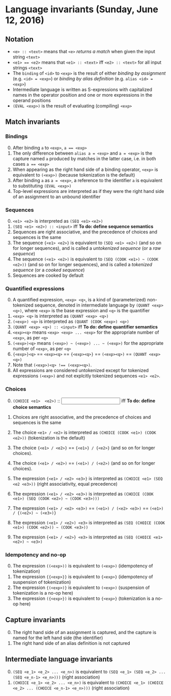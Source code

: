 <!--  -*- Mode: GFM; -*-                             -->
<!--                                                 -->
<!-- invariants.md   Notes on Rosie Pattern Language -->
<!--                                                 -->
<!-- (c) 2016, Jamie A. Jennings                     -->

# Language invariants (Sunday, June 12, 2016)


## Notation

- `<e> :: <text>` means that `<e>` *returns a match* when given the input string `<text>`
- `<e1> == <e2>` means that `<e1> :: <text>` iff `<e2> :: <text>` for all input strings `<text>`
- The `binding` of `<id>` to `<exp>` is the result of either *binding by assignment* (e.g. `<id> = <exp>`) or *binding by alias definition* (e.g. `alias <id> = <exp>`)
- Intermediate language is written as S-expressions with capitalized names in the operator position and one or more expressions in the operand positions
- `(EVAL <exp>)` is the result of evaluating (compiling) `<exp>`


## Match invariants

### Bindings

0. After binding `a` to `<exp>`, `a == <exp>`
0. The only difference between `alias a = <exp>` and `a = <exp>` is the capture named `a` produced by matches in the latter case, i.e. in both cases `a == <exp>`
0. When appearing as the right hand side of a binding operator, `<exp>` is equivalent to `(<exp>)` (because tokenization is the default)
0. After binding `a` as `a = <exp>`, a reference to the identifier `a` is equivalent to substituting `(EVAL <exp>)`
0. Top-level expressions are interpreted as if they were the right hand side of an assignment to an unbound identifier

### Sequences

0. `<e1> <e2>` is interpreted as `(SEQ <e1>` `<e2>)`
0. `(SEQ <e1> <e2>) :: <input>` iff **To do: define sequence semantics**
0. Sequences are right associative, and the precedence of choices and sequences is the same
0. The sequence `{<e1> <e2>}` is equivalent to `(SEQ <e1> <e2>)` (and so on for longer sequences), and is called a *untokenized sequence* (or a *raw sequence*)
0. The sequence `(<e1> <e2>)` is equivalent to `(SEQ (COOK <e1>) ~ (COOK <e2>))` (and so on for longer sequences), and is called a *tokenized sequence* (or a *cooked sequence*)
0. Sequences are cooked by default

### Quantified expressions

0. A quantified expression, `<exp> <q>`, is a kind of (parameterized) non-tokenized sequence, denoted in intermediate language by `(QUANT <exp> <q>)`, where `<exp>` is the base expression and `<q>` is the quantifier
0. `<exp> <q>` is interpreted as `(QUANT <exp> <q>)`
0. `(<exp>) <q>` is interpreted as `(QUANT (COOK <exp>) <q>)`
0. `(QUANT <exp> <q>) :: <input>` iff **To do: define quantifier semantics**
0. `<exp><q>` means `<exp> <exp> ... <exp>` for the appropriate number of `<exp>`, as per `<q>`
0. `(<exp>)<q>` means `(<exp>) ~ (<exp>) ... ~ (<exp>)` for the appropriate number of `<exp>`, as per `<q>`
0. `{<exp>}<q>` == `<exp><q>` == `{<exp><q>}` == `(<exp><q>)` == `(QUANT <exp>` `<q>)`
0. Note that `(<exp>)<q> !== (<exp><q>)`.
0. All expressions are considered untokenized except for tokenized expressions `(<exp>)` and not explcitly tokenized sequences `<e1> <e2>`.

### Choices

0. `(CHOICE <e1>  <e2>)` :: <input> iff **To do: define choice semantics**
0. Choices are right associative, and the precedence of choices and sequences is the same
0. The choice `<e1> / <e2>` is interpreted as `(CHOICE (COOK <e1>) (COOK <e2>))` (tokenization is the default)
0. The choice `{<e1> / <e2>}` == `{<e1>} / {<e2>}` (and so on for longer choices).
0. The choice `(<e1> / <e2>)` == `(<e1>) / (<e2>)` (and so on for longer choices).

0. The expression `{<e1> / <e2> <e3>}` is interpreted as `(CHOICE <e1> (SEQ <e2 <e3>))` (right associativity, equal precedence)

0. The expression `(<e1> / <e2> <e3>)` is interpreted as `(CHOICE (COOK <e1>) (SEQ (COOK <e2>) ~ (COOK <e3>)))`
0. The expression `(<e1> / <e2> <e3>)` == `(<e1>) / (<e2> <e3>)` == `(<e1>) / {(<e2>) ~ (<e3>)}`

0. The expression `(<e1> / <e2>) <e3>` is interpreted as `(SEQ (CHOICE (COOK <e1>) (COOK <e2>)) ~ (COOK <e3>))`
0. The expression `{<e1> / <e2>} <e3>` is interpreted as `(SEQ (CHOICE <e1> <e2>) ~ <e3>)`

### Idempotency and no-op

0. The expression `((<exp>))` is equivalent to `(<exp>)` (idempotency of tokenization)
0. The expression `{{<exp>}}` is equivalent to `{<exp>}` (idempotency of suspension of tokenization)
0. The expression `{(<exp>)}` is equivalent to `(<exp>)` (suspension of tokenization is a no-op here)
0. The expression `({<exp>})` is equivalent to `{<exp>}` (tokenization is a no-op here)


## Capture invariants

0. The right hand side of an assignment is captured, and the capture is named for the left hand side (the identifier)
0. The right hand side of an alias definition is not captured


## Intermediate language invariants

0. `(SEQ <e_1> <e_2> ... <e_n>)` is equivalent to `(SEQ <e_1> (SEQ <e_2> ... (SEQ <e_n-1> <e_n>)))` (right association)
0. `(CHOICE <e_1> <e_2> ... <e_n>)` is equivalent to `(CHOICE <e_1> (CHOICE <e_2> ... (CHOICE <e_n-1> <e_n>)))` (right association)
